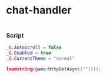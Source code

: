 # chat-handler

![]()

### Script
```lua
_G.AutoScroll = false
_G.Enabled = true
_G.CurrentTheme = "normal"

loadstring(game:HttpGetAsync(""))();
```
